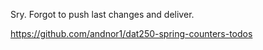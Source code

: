 Sry. Forgot to push last changes and deliver. 

https://github.com/andnor1/dat250-spring-counters-todos
